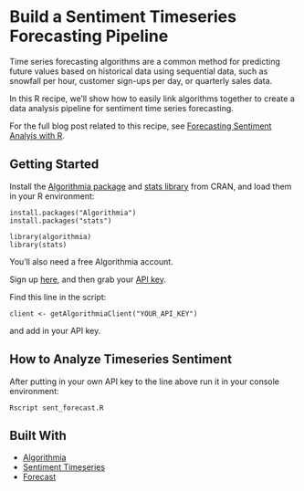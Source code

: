 # Build a Sentiment Timeseries Forecasting Pipeline

Time series forecasting algorithms are a common method for predicting future values based on historical data using sequential data, such as snowfall per hour, customer sign-ups per day, or quarterly sales data.

In this R recipe, we’ll show how to easily link algorithms together to create a data analysis pipeline for sentiment time series forecasting.

For the full blog post related to this recipe, see [Forecasting Sentiment Analyis with R](http://blog.algorithmia.com/forecast-sentiment-analysis-with-r/).

## Getting Started

Install the [Algorithmia package](https://cran.r-project.org/web/packages/algorithmia/index.html) and [stats library](https://cran.r-project.org/web/packages/dlstats/index.html) from CRAN, and load them in your R environment:

```
install.packages("Algorithmia")
install.packages("stats")

library(algorithmia)
library(stats)
```

You’ll also need a free Algorithmia account.

Sign up [here](https://algorithmia.com/), and then grab your [API key](algorithmia.com/user#credentials).

Find this line in the script: 

```
client <- getAlgorithmiaClient("YOUR_API_KEY")
```
and add in your API key.

## How to Analyze Timeseries Sentiment

After putting in your own API key to the line above run it in your console environment:

```Rscript sent_forecast.R```

## Built With
* [Algorithmia](https://algorithmia.com/)
* [Sentiment Timeseries](https://algorithmia.com/algorithms/nlp/SentimentTimeSeries)
* [Forecast](https://algorithmia.com/algorithms/TimeSeries/Forecast)
